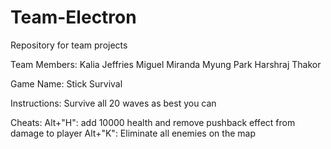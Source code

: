 # Team-Electron
Repository for team projects

Team Members:
    Kalia Jeffries
    Miguel Miranda
    Myung Park
    Harshraj Thakor

Game Name: 
    Stick Survival

Instructions:
    Survive all 20 waves as best you can

Cheats:
    Alt+"H": add 10000 health and remove pushback effect from damage to player
    Alt+"K": Eliminate all enemies on the map